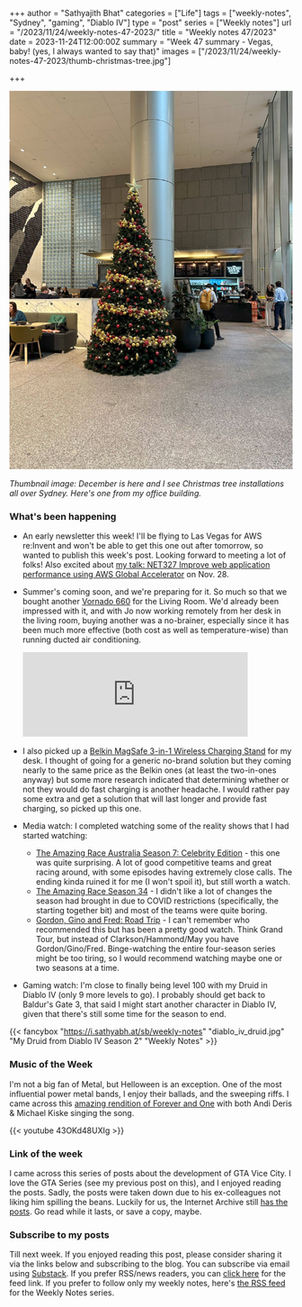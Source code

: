 +++
author = "Sathyajith Bhat"
categories = ["Life"]
tags = ["weekly-notes", "Sydney", "gaming", "Diablo IV"]
type = "post"
series = ["Weekly notes"]
url = "/2023/11/24/weekly-notes-47-2023/"
title = "Weekly notes 47/2023"
date = 2023-11-24T12:00:00Z
summary = "Week 47 summary - Vegas, baby! (yes, I always wanted to say that)"
images = ["/2023/11/24/weekly-notes-47-2023/thumb-christmas-tree.jpg"]

+++

![](thumb-christmas-tree.jpg)

_Thumbnail image: December is here and I see Christmas tree installations all over Sydney. Here's one from my office building._ 

### What's been happening

* An early newsletter this week! I'll be flying to Las Vegas for AWS re:Invent and won't be able to get this one out after tomorrow, so wanted to publish this week's post. Looking forward to meeting a lot of folks! Also excited about [my talk: NET327 Improve web application performance using AWS Global Accelerator](https://hub.reinvent.awsevents.com/attendee-portal/catalog/?search=NET327) on Nov. 28.
* Summer's coming soon, and we're preparing for it. So much so that we bought another [Vornado 660](/2023/01/21/weekly-notes-03-2023/) for the Living Room. We'd already been impressed with it, and with Jo now working remotely from her desk in the living room, buying another was a no-brainer, especially since it has been much more effective (both cost as well as temperature-wise) than running ducted air conditioning. 
    <iframe title="Pixelfed Post Embed" src="https://pxl.mx/p/sathyabhat/629559058223636112/embed?caption=true&likes=false&layout=full" class="pixelfed__embed" style="max-width: 100%; border: 0" width="400" allowfullscreen="allowfullscreen"></iframe><script async defer src="https://pxl.mx/embed.js"></script>

* I also picked up a [Belkin MagSafe 3-in-1 Wireless Charging Stand](https://www.belkin.com/au/3-in-1-wireless-charger-with-official-magsafe-charging-15w/P-WIZ017.html) for my desk. I thought of going for a generic no-brand solution but they coming nearly to the same price as the Belkin ones (at least the two-in-ones anyway) but some more research indicated that determining whether or not they would do fast charging is another headache. I would rather pay some extra and get a solution that will last longer and provide fast charging, so picked up this one.
* Media watch: I completed watching some of the reality shows that I had started watching:
    * [The Amazing Race Australia Season 7: Celebrity Edition](https://trakt.tv/shows/the-amazing-race-australia/seasons/7) - this one was quite surprising. A lot of good competitive teams and great racing around, with some episodes having extremely close calls. The ending kinda ruined it for me (I won't spoil it), but still worth a watch.
    * [The Amazing Race Season 34](https://trakt.tv/shows/the-amazing-race-2001/seasons/34) - I didn't like a lot of changes the season had brought in due to COVID restrictions (specifically, the starting together bit) and most of the teams were quite boring.
    * [Gordon, Gino and Fred: Road Trip](https://trakt.tv/shows/gordon-gino-and-fred-s-road-trip) - I can't remember who recommended this but has been a pretty good watch. Think Grand Tour, but instead of Clarkson/Hammond/May you have Gordon/Gino/Fred. Binge-watching the entire four-season series might be too tiring, so I would recommend watching maybe one or two seasons at a time. 
* Gaming watch: I'm close to finally being level 100 with my Druid in Diablo IV (only 9 more levels to go). I probably should get back to Baldur's Gate 3, that said I might start another character in Diablo IV, given that there's still some time for the season to end. 

{{< fancybox "https://i.sathyabh.at/sb/weekly-notes" "diablo_iv_druid.jpg" "My Druid from Diablo IV Season 2" "Weekly Notes" >}}

### Music of the Week

I'm not a big fan of Metal, but Helloween is an exception. One of the most influential power metal bands, I enjoy their ballads, and the sweeping riffs. I came across this [amazing rendition of Forever and One](https://www.youtube.com/watch?v=43OKd48UXIg) with both Andi Deris & Michael Kiske singing the song. 

{{< youtube 43OKd48UXIg >}}

### Link of the week

I came across this series of posts about the development of GTA Vice City. I love the GTA Series (see my previous post on this), and I enjoyed reading the posts. Sadly, the posts were taken down due to his ex-colleagues not liking him spilling the beans. Luckily for us, the Internet Archive still [has the posts](https://web.archive.org/web/20231122005820/https://insiderockstarnorth.blogspot.com/). Go read while it lasts, or save a copy, maybe. 

### Subscribe to my posts

Till next week. If you enjoyed reading this post, please consider sharing it via the links below and subscribing to the blog. You can subscribe via email using [Substack](https://sathyabhat.substack.com/). If you prefer RSS/news readers, you can [click here](https://sathyabh.at/index.xml) for the feed link. If you prefer to follow only my weekly notes, here's [the RSS feed](https://sathyabh.at/series/weekly-notes/index.xml) for the Weekly Notes series. 